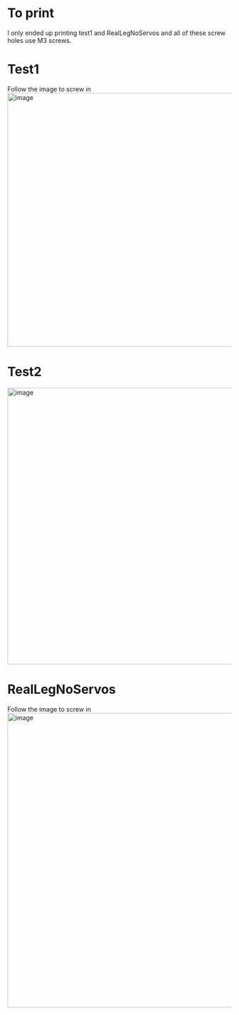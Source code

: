 # To print

I only ended up printing test1 and RealLegNoServos and all of these screw holes use M3 screws.


# Test1  
Follow the image to screw in 
<img width="1150" height="569" alt="image" src="https://github.com/user-attachments/assets/2574b8b7-884b-49ee-a1d0-f142be759f6b" />
# Test2
<img width="1127" height="620" alt="image" src="https://github.com/user-attachments/assets/5279b1a7-1a0a-4b28-89e5-bd5ba08b069b" />

# RealLegNoServos
Follow the image to screw in 
<img width="698" height="660" alt="image" src="https://github.com/user-attachments/assets/a11bf848-b974-4869-badb-cf15c9f55704" />





